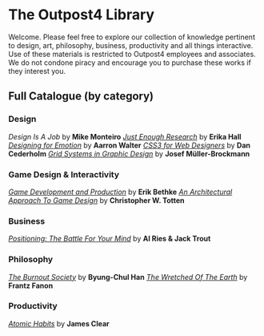 # The Outpost4 Library

Welcome. Please feel free to explore our collection of knowledge pertinent to design, art, philosophy, business, productivity and all things interactive. Use of these materials is restricted to Outpost4 employees and associates. We do not condone piracy and encourage you to purchase these works if they interest you.

## Full Catalogue (by category)

### Design
_Design Is A Job_ by **Mike Monteiro**
[_Just Enough Research_](Just_Enough_Research_-_Erika_Hall.pdf) by **Erika Hall**
[_Designing for Emotion_](for_Emotion.pdf) by **Aarron Walter**
[_CSS3 for Web Designers_](CSS3.pdf) by **Dan Cederholm**
[_Grid Systems in Graphic Design_]() by **Josef Müller-Brockmann**



### Game Design & Interactivity

[_Game Development and Production_](gdp.pdf) by **Erik Bethke**
[_An Architectural Approach To Game Design_](Arch.pdf) by **Christopher W. Totten**


  ### Business

[_Positioning: The Battle For Your Mind_](Positioning_-_Al_Ries.epub) by **Al Ries & Jack Trout**

  

### Philosophy

[_The Burnout Society_](burnout.pdf) by **Byung-Chul Han**
[_The Wretched Of The Earth_](Fanon_Frantz_The_Wretched_Of_The_Earth.pdf) by **Frantz Fanon**



### Productivity
[_Atomic Habits_](Atomic.pdf) by **James Clear**






